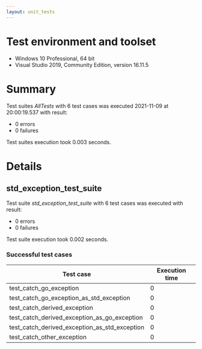 ```yaml
---
layout: unit_tests
---
```


# Test environment and toolset 

* Windows 10 Professional, 64 bit
* Visual Studio 2019, Community Edition, version 16.11.5

# Summary

Test suites *AllTests* with 6 test cases was executed 2021-11-09 at 20:00:19.537 with result:

* 0 errors
* 0 failures

Test suites execution took 0.003 seconds.

# Details

## std_exception_test_suite

Test suite *std_exception_test_suite* with 6 test cases was executed with result:

* 0 errors
* 0 failures

Test suite execution took 0.002 seconds.

### Successful test cases

Test case|Execution time
-|-
test_catch_go_exception | 0
test_catch_go_exception_as_std_exception | 0
test_catch_derived_exception | 0
test_catch_derived_exception_as_go_exception | 0
test_catch_derived_exception_as_std_exception | 0
test_catch_other_exception | 0
